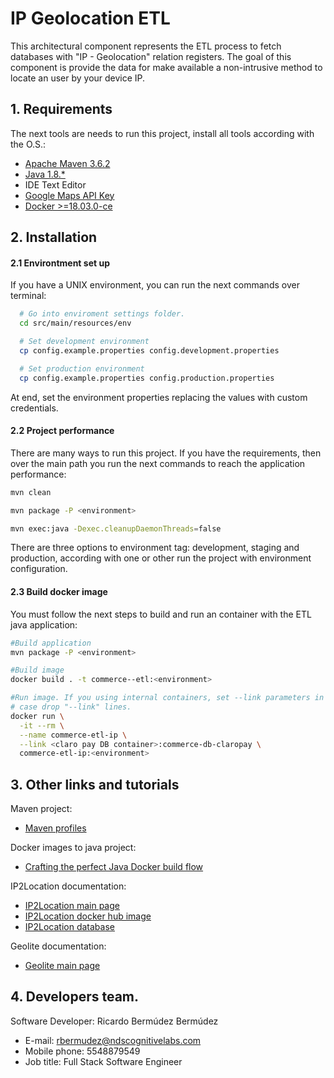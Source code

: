 # IP Geolocation ETL

This architectural component represents the ETL process to fetch databases with "IP - Geolocation" relation registers. The goal of this component is provide the data for make available a non-intrusive method to locate an user by your device IP.

## 1. Requirements

The next tools are needs to run this project, install all tools according with the O.S.:

 - [Apache Maven 3.6.2](https://maven.apache.org/)
 - [Java 1.8.*](https://www.oracle.com/technetwork/java/javase/downloads/jdk8-downloads-2133151.html)
 - IDE Text Editor
 - [Google Maps API Key](https://developers.google.com/maps/documentation/javascript/get-api-key)
 - [Docker >=18.03.0-ce](https://runnable.com/docker/getting-started/)

## 2. Installation

#### 2.1 Environtment set up

If you have a UNIX environment, you can run the next commands over terminal:

```bash
  # Go into enviroment settings folder.
  cd src/main/resources/env

  # Set development environment
  cp config.example.properties config.development.properties

  # Set production environment
  cp config.example.properties config.production.properties
```

At end, set the environment properties replacing the values with custom credentials.

#### 2.2 Project performance

There are many ways to run this project. If you have the requirements, then over the main path you run the next commands to reach the application performance:

```bash
mvn clean

mvn package -P <environment>

mvn exec:java -Dexec.cleanupDaemonThreads=false
```

There are three options to environment tag: development, staging and production, according with one or other run the project with environment configuration.

#### 2.3 Build docker image

You must follow the next steps to build and run an container with the ETL java application:

```bash
#Build application
mvn package -P <environment>

#Build image
docker build . -t commerce--etl:<environment>

#Run image. If you using internal containers, set --link parameters in other
# case drop "--link" lines.
docker run \
  -it --rm \
  --name commerce-etl-ip \
  --link <claro pay DB container>:commerce-db-claropay \
  commerce-etl-ip:<environment>
```

## 3. Other links and tutorials

Maven project:

 - [Maven profiles](https://www.mkyong.com/maven/maven-profiles-example/)

Docker images to java project:

 - [Crafting the perfect Java Docker build flow](https://codefresh.io/docker-tutorial/java_docker_pipeline/)

IP2Location documentation:

 - [IP2Location main page](https://www.ip2location.com/)
 - [IP2Location docker hub image](https://hub.docker.com/r/ip2location/mysql/)
 - [IP2Location database](https://lite.ip2location.com/database/ip-country-region-city-latitude-longitude-zipcode)

Geolite documentation:

 - [Geolite main page](https://dev.maxmind.com/geoip/geoip2/geolite2/)
 
## 4. Developers team.

 Software Developer: Ricardo Bermúdez Bermúdez
 - E-mail:       rbermudez@ndscognitivelabs.com
 - Mobile phone: 5548879549    
 - Job title:    Full Stack Software Engineer
